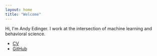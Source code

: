 ```yaml
---
layout: home
title: "Welcome"
---
```


Hi, I'm Andy Edinger. I work at the intersection of machine learning and behavioral science.

- [CV](cv)
- [GitHub](https://github.com/aedinger7)
